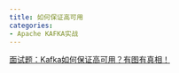 ```yaml
---
title: 如何保证高可用
categories: 
- Apache KAFKA实战
---
```


[面试题：Kafka如何保证高可用？有图有真相！](https://mp.weixin.qq.com/s/vka2DB6NS1S0XBSPQ6firw)